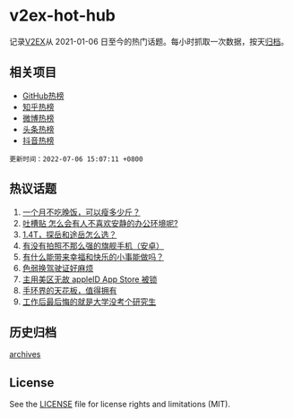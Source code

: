 # v2ex-hot-hub

 记录[V2EX](https://www.v2ex.com/)从 2021-01-06 日至今的热门话题。每小时抓取一次数据，按天[归档](archives)。
 
 ## 相关项目

- [GitHub热榜](https://github.com/snaildev/github-hot-hub)
- [知乎热榜](https://github.com/snaildev/zhihu-hot-hub)
- [微博热榜](https://github.com/snaildev/weibo-hot-hub)
- [头条热榜](https://github.com/snaildev/toutiao-hot-hub)
- [抖音热榜](https://github.com/snaildev/douyin-hot-hub)


 `更新时间：2022-07-06 15:07:11 +0800`

## 热议话题

1. [一个月不吃晚饭，可以瘦多少斤？](https://www.v2ex.com/t/864246)
1. [吐槽贴 怎么会有人不喜欢安静的办公环境呢?](https://www.v2ex.com/t/864343)
1. [1.4T，探岳和途岳怎么选？](https://www.v2ex.com/t/864353)
1. [有没有拍照不那么强的旗舰手机（安卓）](https://www.v2ex.com/t/864209)
1. [有什么能带来幸福和快乐的小事能做吗？](https://www.v2ex.com/t/864346)
1. [色弱换驾驶证好麻烦](https://www.v2ex.com/t/864335)
1. [主用美区无故 appleID App Store 被锁](https://www.v2ex.com/t/864387)
1. [手环界的天花板，值得拥有](https://www.v2ex.com/t/864221)
1. [工作后最后悔的就是大学没考个研究生](https://www.v2ex.com/t/864373)

## 历史归档

[archives](archives)

## License

See the [LICENSE](LICENSE) file for license rights and limitations (MIT).
